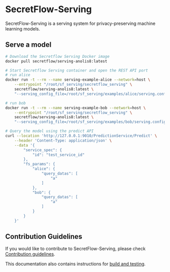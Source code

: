 # SecretFlow-Serving

SecretFlow-Serving is a serving system for  privacy-preserving machine learning models.

## Serve a model

```bash
# Download the Secretflow Serving Docker image
docker pull secretflow/serving-anolis8:latest

# Start Secretflow Serving container and open the REST API port
# run alice
docker run -t --rm --name serving-example-alice --network=host \
    --entrypoint "/root/sf_serving/secretflow_serving" \
    secretflow/serving-anolis8:latest \
    "--serving_config_file=/root/sf_serving/examples/alice/serving.config" &

# run bob
docker run -t --rm --name serving-example-bob --network=host \
    --entrypoint "/root/sf_serving/secretflow_serving" \
    secretflow/serving-anolis8:latest \
    "--serving_config_file=/root/sf_serving/examples/bob/serving.config" &

# Query the model using the predict API
curl --location 'http://127.0.0.1:9010/PredictionService/Predict' \
    --header 'Content-Type: application/json' \
    --data '{
        "service_spec": {
            "id": "test_service_id"
        },
        "fs_params": {
            "alice": {
                "query_datas": [
                    "a"
                ]
            },
            "bob": {
                "query_datas": [
                    "a"
                ]
            }
        }
    }'

```

## Contribution Guidelines

If you would like to contribute to SecretFlow-Serving, please check [Contribution guidelines](CONTRIBUTING.md).

This documentation also contains instructions for [build and testing](CONTRIBUTING.md#build).
